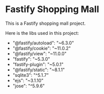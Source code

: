 # Fastify Shopping Mall

This is a Fastify shopping mall project.

Here is the libs used in this project:

- "@fastify/autoload": "~6.3.0"
- "@fastify/cookie": "~11.0.2"
- "@fastify/view": "~11.0.0"
- "fastify": "~5.3.0"
- "fastify-plugin": "~5.0.1"
- "@fastify/static": "~8.1.1"
- "sqlite3": "^5.1.7"
- "ejs": "~3.1.10"
- "jose": "^5.9.6"